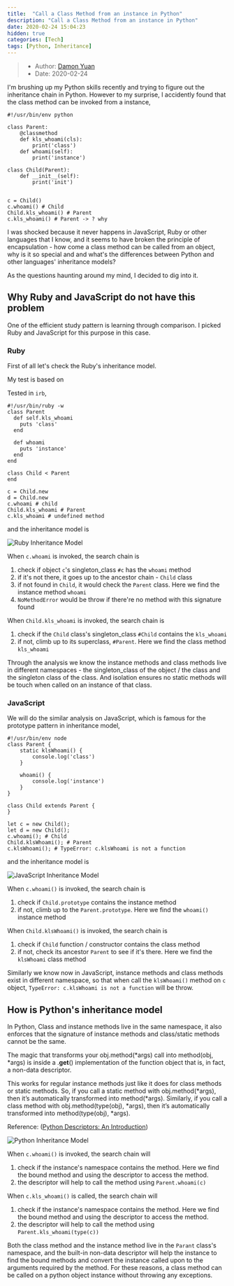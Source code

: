 ```yaml
---
title:  "Call a Class Method from an instance in Python"
description: "Call a Class Method from an instance in Python"
date: 2020-02-24 15:04:23
hidden: true
categories: [Tech]
tags: [Python, Inheritance]
---
```


> * Author: [Damon Yuan](https://www.damonyuan.com)
> * Date: 2020-02-24

I'm brushing up my Python skills recently and trying to figure out the inheritance chain in Python. However to my surprise, I accidently found that the class method can be invoked from a instance,

```
#!/usr/bin/env python

class Parent:
    @classmethod
    def kls_whoami(cls):
        print('class')
    def whoami(self):
        print('instance')     

class Child(Parent):
    def __init__(self):
        print('init')
     

c = Child()
c.whoami() # Child
Child.kls_whoami() # Parent
c.kls_whoami() # Parent -> ? why
```

I was shocked because it never happens in JavaScript, Ruby or other languages that I know, and it seems to have broken the principle of encapsulation - how come a class method can be called from an object, why is it so special and and what's the differences between Python and other languages' inheritance models?

As the questions haunting around my mind, I decided to dig into it.

## Why Ruby and JavaScript do not have this problem

One of the efficient study pattern is learning through comparison. I picked Ruby and JavaScript for this purpose in this case.

### Ruby

First of all let's check the Ruby's inheritance model. 

My test is based on 

Tested in `irb`,
```
#!/usr/bin/ruby -w
class Parent
  def self.kls_whoami
    puts 'class'
  end

  def whoami
    puts 'instance'
  end
end

class Child < Parent
end

c = Child.new
d = Child.new
c.whoami # child
Child.kls_whoami # Parent
c.kls_whoami # undefined method
```

and the inheritance model is

![Ruby Inheritance Model]({{site.url}}/images/2020-02-24-call-a-method-in-python/ruby_inheritance_model.svg "Ruby Inheritance Model")  

When `c.whoami` is invoked, the search chain is 

   1. check if object `c`'s singleton_class `#c` has the `whoami` method 
   2. if it's not there, it goes up to the ancestor chain - `Child` class
   3. if not found in `Child`, it would check the `Parent` class. Here we find the instance method `whoami`
   4. `NoMethodError` would be throw if there're no method with this signature found

When `Child.kls_whoami` is invoked, the search chain is    

   1. check if the `Child` class's singleton_class `#Child` contains the `kls_whoami`
   2. if not, climb up to its superclass, `#Parent`. Here we find the class method `kls_whoami`

Through the analysis we know the instance methods and class methods live in different namespaces - the singleton_class of the object / the class and the singleton class of the class. And isolation ensures no static methods will be touch when called on an instance of that class.

### JavaScript

We will do the similar analysis on JavaScript, which is famous for the prototype pattern in inheritance model,

```
#!/usr/bin/env node
class Parent {
    static klsWhoami() {
        console.log('class')
    }    

    whoami() { 
        console.log('instance')
    }    
}

class Child extends Parent {
}

let c = new Child();
let d = new Child();
c.whoami(); # Child
Child.klsWhoami(); # Parent
c.klsWhoami(); # TypeError: c.klsWhoami is not a function
```

and the inheritance model is

![JavaScript Inheritance Model]({{site.url}}/images/2020-02-24-call-a-method-in-python/js_inheritance_model.svg "JavaScript Inheritance Model")  

When `c.whoami()` is invoked, the search chain is 

   1. check if `Child.prototype` contains the instance method
   2. if not, climb up to the `Parent.prototype`. Here we find the `whoami()` instance method

When `Child.klsWhoami()` is invoked, the search chain is      

   1. check if `Child` function / constructor contains the class method
   2. if not, check its ancestor `Parent` to see if it's there. Here we find the `klsWhoami` class method

Similarly we know now in JavaScript, instance methods and class methods exist in different namespace, so that when call the `klsWhoami()` method on `c` object, `TypeError: c.klsWhoami is not a function` will be throw.

## How is Python's inheritance model

In Python, Class and instance methods live in the same namespace, it also enforces that the signature of instance methods and class/static methods cannot be the same.

The magic that transforms your obj.method(*args) call into method(obj, *args) is inside a .__get__() implementation of the function object that is, in fact, a non-data descriptor.

This works for regular instance methods just like it does for class methods or static methods. So, if you call a static method with obj.method(*args), then it’s automatically transformed into method(*args). Similarly, if you call a class method with obj.method(type(obj), *args), then it’s automatically transformed into method(type(obj), *args).

Reference: ([Python Descriptors: An Introduction](https://realpython.com/python-descriptors/))

![Python Inheritance Model]({{site.url}}/images/2020-02-24-call-a-method-in-python/python_inheritance_model.svg "Python Inheritance Model")

When `c.whoami()` is invoked, the search chain will

   1. check if the instance's namespace contains the method. Here we find the bound method and using the descriptor to access the method. 
   2. the descriptor will help to call the method using `Parent.whoami(c)`

When `c.kls_whoami()` is called, the search chain will

   1. check if the instance's namespace contains the method. Here we find the bound method and using the descriptor to access the method. 
   2. the descriptor will help to call the method using `Parent.kls_whoami(type(c))`

Both the class method and the instance method live in the `Parant` class's namespace, and the built-in non-data descriptor will help the instance to find the bound methods and convert the instance called upon to the arguments required by the method. For these reasons, a class method can be called on a python object instance without throwing any exceptions.


